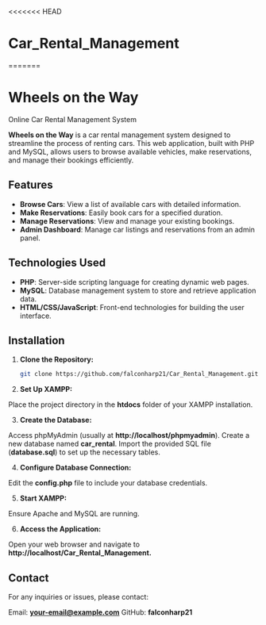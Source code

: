 <<<<<<< HEAD
# Car_Rental_Management
=======
# Wheels on the Way
Online Car Rental Management System 


**Wheels on the Way** is a car rental management system designed to streamline the process of renting cars. This web application, built with PHP and MySQL, allows users to browse available vehicles, make reservations, and manage their bookings efficiently.

## Features

- **Browse Cars**: View a list of available cars with detailed information.
- **Make Reservations**: Easily book cars for a specified duration.
- **Manage Reservations**: View and manage your existing bookings.
- **Admin Dashboard**: Manage car listings and reservations from an admin panel.

## Technologies Used

- **PHP**: Server-side scripting language for creating dynamic web pages.
- **MySQL**: Database management system to store and retrieve application data.
- **HTML/CSS/JavaScript**: Front-end technologies for building the user interface.

## Installation

1. **Clone the Repository:**

   ```bash
   git clone https://github.com/falconharp21/Car_Rental_Management.git

2. **Set Up XAMPP:**

Place the project directory in the **htdocs** folder of your XAMPP installation.

3. **Create the Database:**

Access phpMyAdmin (usually at **http://localhost/phpmyadmin**).
Create a new database named **car_rental**.
Import the provided SQL file (**database.sql**) to set up the necessary tables.

4. **Configure Database Connection:**

Edit the **config.php** file to include your database credentials.

5. **Start XAMPP:**

Ensure Apache and MySQL are running.

6. **Access the Application:**

Open your web browser and navigate to **http://localhost/Car_Rental_Management.**

## Contact
For any inquiries or issues, please contact:

Email: **your-email@example.com**
GitHub: **falconharp21**
